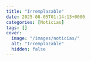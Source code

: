 ```yaml
---
title: "Irremplazable"
date: 2025-08-05T01:14:13+0000
categories: [Noticias]
tags: []
cover:
  image: "/images/noticias/"
  alt: "Irremplazable"
  hidden: false
---
```



